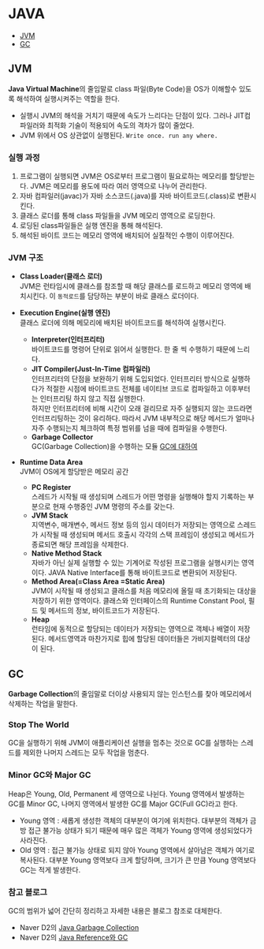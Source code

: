 # JAVA
- [JVM](https://github.com/yurak-choi/tech-interview/blob/master/language/Java.md#jvm)
- [GC](https://github.com/yurak-choi/tech-interview/blob/master/language/Java.md#gc)

## JVM
**Java Virtual Machine**의 줄임말로 class 파일(Byte Code)을 OS가 이해할수 있도록 해석하여 실행시켜주는 역할을 한다.
- 실행시 JVM의 해석을 거치기 때문에 속도가 느리다는 단점이 있다. 그러나 JIT컴파일러와 최적화 기술이 적용되어 속도의 격차가 많이 줄었다.
- JVM 위에서 OS 상관없이 실행된다. `Write once. run any where.`

### 실행 과정
1. 프로그램이 실행되면 JVM은 OS로부터 프로그램이 필요로하는 메모리를 할당받는다. JVM은 메모리를 용도에 따라 여러 영역으로 나누어 관리한다.
2. 자바 컴파일러(javac)가 자바 소스코드(.java)를 자바 바이트코드(.class)로 변환시킨다.
3. 클래스 로더를 통해 class 파일들을 JVM 메모리 영역으로 로딩한다.
4. 로딩된 class파일들은 실행 엔진을 통해 해석된다.
5. 해석된 바이트 코드는 메모리 영역에 배치되어 실질적인 수행이 이루어진다.

### JVM 구조
- **Class Loader(클래스 로더)**  
JVM은 런타임시에 클래스를 참조할 때 해당 클래스를 로드하고 메모리 영역에 배치시킨다. 이 `동적로드`를 담당하는 부분이 바로 클래스 로더이다.

- **Execution Engine(실행 엔진)**  
클래스 로더에 의해 메모리에 배치된 바이트코드를 해석하여 실행시킨다.
  - **Interpreter(인터프리터)**  
바이트코드를 명령어 단위로 읽어서 실행한다. 한 줄 씩 수행하기 때문에 느리다.
  - **JIT Compiler(Just-In-Time 컴파일러)**  
인터프리터의 단점을 보완하기 위해 도입되었다. 인터프리터 방식으로 실행하다가 적절한 시점에 바이트코드 전체를 네이티브 코드로 컴파일하고 이후부터는 인터프리팅 하지 않고 직접 실행한다.  
하지만 인터프리터에 비해 시간이 오래 걸리므로 자주 실행되지 않는 코드라면 인터프리팅하는 것이 유리하다. 따라서 JVM 내부적으로 해당 메서드가 얼마나 자주 수행되는지 체크하여 특정 범위를 넘을 때에 컴파일을 수행한다.
  - **Garbage Collector**  
GC(Garbage Collection)을 수행하는 모듈 [GC에 대하여](https://github.com/yurak-choi/tech-interview/blob/master/language/Java.md#gc)

- **Runtime Data Area**  
JVM이 OS에게 할당받은 메모리 공간
  - **PC Register**  
스레드가 시작될 때 생성되며 스레드가 어떤 명령을 실행해야 할지 기록하는 부분으로 현재 수행중인 JVM 명령의 주소를 갖는다.
  - **JVM Stack**  
지역변수, 매개변수, 메서드 정보 등의 임시 데이터가 저장되는 영역으로 스레드가 시작될 때 생성되며 메서드 호출시 각각의 스택 프레임이 생성되고 메서드가 종료되면 해당 프레임을 삭제한다.
  - **Native Method Stack**  
자바가 아닌 실제 실행할 수 있는 기계어로 작성된 프로그램을 실행시키는 영역이다. JAVA Native Interface를 통해 바이트코드로 변환되어 저장된다.
  - **Method Area(=Class Area =Static Area)**  
JVM이 시작될 때 생성되고 클래스를 처음 메모리에 올릴 때 초기화되는 대상을 저장하기 위한 영역이다. 클래스와 인터페이스의 Runtime Constant Pool, 필드 및 메서드의 정보, 바이트코드가 저장된다.
  - **Heap**  
런타임에 동적으로 할당되는 데이터가 저장되는 영역으로 객체나 배열이 저장된다. 메서드영역과 마찬가지로 힙에 할당된 데이터들은 가비지컬렉터의 대상이 된다.

## GC
**Garbage Collection**의 줄임말로 더이상 사용되지 않는 인스턴스를 찾아 메모리에서 삭제하는 작업을 말한다.

### Stop The World
GC을 실행하기 위해 JVM이 애플리케이션 실행을 멈추는 것으로 GC를 실행하는 스레드를 제외한 나머지 스레드는 모두 작업을 멈춘다.

### Minor GC와 Major GC
Heap은 Young, Old, Permanent 세 영역으로 나뉜다. Young 영역에서 발생하는 GC를 Minor GC, 나머지 영역에서 발생한 GC를 Major GC(Full GC)라고 한다.
- Young 영역 : 새롭게 생성한 객체의 대부분이 여기에 위치한다. 대부분의 객체가 금방 접근 불가능 상태가 되기 때문에 매우 많은 객체가 Young 영역에 생성되었다가 사라진다.
- Old 영역 : 접근 불가능 상태로 되지 않아 Young 영역에서 살아남은 객체가 여기로 복사된다. 대부분 Young 영역보다 크게 할당하며, 크기가 큰 만큼 Young 영역보다 GC는 적게 발생한다.

### 참고 블로그
GC의 범위가 넓어 간단히 정리하고 자세한 내용은 블로그 참조로 대체한다.
- Naver D2의 [Java Garbage Collection](https://d2.naver.com/helloworld/1329)
- Naver D2의 [Java Reference와 GC](https://d2.naver.com/helloworld/329631)
